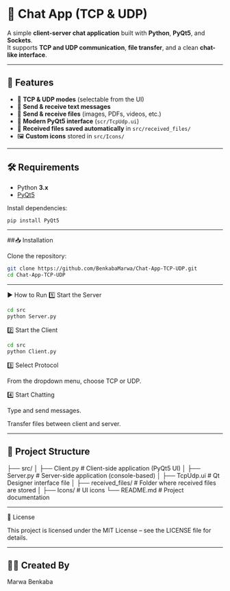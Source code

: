 # 📡 Chat App (TCP & UDP)

A simple **client-server chat application** built with **Python**, **PyQt5**, and **Sockets**.  
It supports **TCP and UDP communication**, **file transfer**, and a clean **chat-like interface**.

---

## 🚀 Features
- 🔗 **TCP & UDP modes** (selectable from the UI)
- 💬 **Send & receive text messages**
- 📂 **Send & receive files** (images, PDFs, videos, etc.)
- 🎨 **Modern PyQt5 interface** (`scr/TcpUdp.ui`)
- 📁 **Received files saved automatically** in `src/received_files/`
- 🖼️ **Custom icons** stored in `src/Icons/`

---

## 🛠️ Requirements
- Python **3.x**
- [PyQt5](https://pypi.org/project/PyQt5/)

Install dependencies:
```bash
pip install PyQt5
```

---

##📥 Installation

Clone the repository:
```bash
git clone https://github.com/BenkabaMarwa/Chat-App-TCP-UDP.git
cd Chat-App-TCP-UDP
```

---

▶️ How to Run
1️⃣ Start the Server
```bash
cd src
python Server.py
```
2️⃣ Start the Client
```bash
cd src
python Client.py
```

3️⃣ Select Protocol

From the dropdown menu, choose TCP or UDP.

4️⃣ Start Chatting

Type and send messages.

Transfer files between client and server.

---
## 📂 Project Structure

├── src/
│   ├── Client.py          # Client-side application (PyQt5 UI)
│   ├── Server.py          # Server-side application (console-based)
│   ├── TcpUdp.ui          # Qt Designer interface file
│   ├── received_files/    # Folder where received files are stored
│   ├── Icons/             # UI icons
└── README.md              # Project documentation

---

📜 License

This project is licensed under the MIT License – see the LICENSE
 file for details.

---

## 👩‍💻 Created By
Marwa Benkaba








